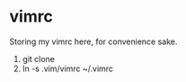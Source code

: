 vimrc
=====

Storing my vimrc here, for convenience sake.

1. git clone
2. ln -s .vim/vimrc ~/.vimrc

